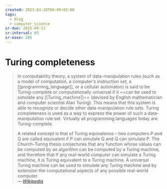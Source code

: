 ```yaml
---
created: 2023-03-20T00:00+03:00
tags:
  - blog
  - computer_science
sr-due: 2025-09-13
sr-interval: 65
sr-ease: 205
---
```


# Turing completeness

> In computability theory, a system of data-manipulation rules (such as a model of computation, a computer's instruction set, a [[programming_language]], or a cellular automaton) is said to be Turing-complete or computationally universal if it ==can be used to simulate any [[Turing_machine]]== (devised by English mathematician and computer scientist Alan Turing). This means that this system is able to recognize or decide other data-manipulation rule sets. Turing completeness is used as a way to express the power of such a data-manipulation rule set. Virtually all programming languages today are Turing-complete.
>
> A related concept is that of Turing equivalence – two computers P and Q are called equivalent if P can simulate Q and Q can simulate P. The Church–Turing thesis conjectures that any function whose values can be computed by an algorithm can be computed by a Turing machine, and therefore that if any real-world computer can simulate a Turing machine, it is Turing equivalent to a Turing machine. A universal Turing machine can be used to simulate any Turing machine and by extension the computational aspects of any possible real-world computer.\
> — <cite>[Wikipedia](https://en.wikipedia.org/wiki/Turing_completeness)</cite>
